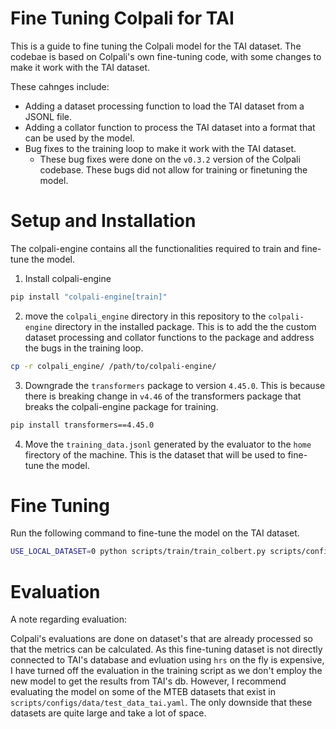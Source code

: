 # Fine Tuning Colpali for TAI

This is a guide to fine tuning the Colpali model for the TAI dataset. The codebae is based on Colpali's own fine-tuning code, with some changes to make it work with the TAI dataset.

These cahnges include:
- Adding a dataset processing function to load the TAI dataset from a JSONL file.
- Adding a collator function to process the TAI dataset into a format that can be used by the model.
- Bug fixes to the training loop to make it work with the TAI dataset.
    - These bug fixes were done on the `v0.3.2` version of the Colpali codebase. These bugs did not allow for training or finetuning the model.

# Setup and Installation
The colpali-engine contains all the functionalities required to train and fine-tune the model. 

1. Install colpali-engine
```bash
pip install "colpali-engine[train]"
```

2. move the `colpali_engine` directory in this repository to the `colpali-engine` directory in the installed package. This is to add the the custom dataset processing and collator functions to the package and address the bugs in the training loop.
```bash
cp -r colpali_engine/ /path/to/colpali-engine/
```

3. Downgrade the `transformers` package to version `4.45.0`. This is because there is breaking change in `v4.46`  of the transformers package that breaks the colpali-engine package for training.
```bash
pip install transformers==4.45.0
```

4. Move the `training_data.jsonl` generated by the evaluator to the `home` firectory of the machine. This is the dataset that will be used to fine-tune the model.

# Fine Tuning
Run the following command to fine-tune the model on the TAI dataset.
```bash
USE_LOCAL_DATASET=0 python scripts/train/train_colbert.py scripts/configs/pali/train_colpali_tai_hard_negatives.yaml
```

# Evaluation
A note regarding evaluation:

Colpali's evaluations are done on dataset's that are already processed so that the metrics can be calculated. As this fine-tuning dataset is not directly connected to TAI's database and evluation using `hrs` on the fly is expensive, I have turned off the evaluation in the training script as we don't employ the new model to get the results from TAI's db.
However, I recommend evaluating the model on some of the MTEB datasets that exist in `scripts/configs/data/test_data_tai.yaml`. The only downside that these datasets are quite large and take a lot of space.